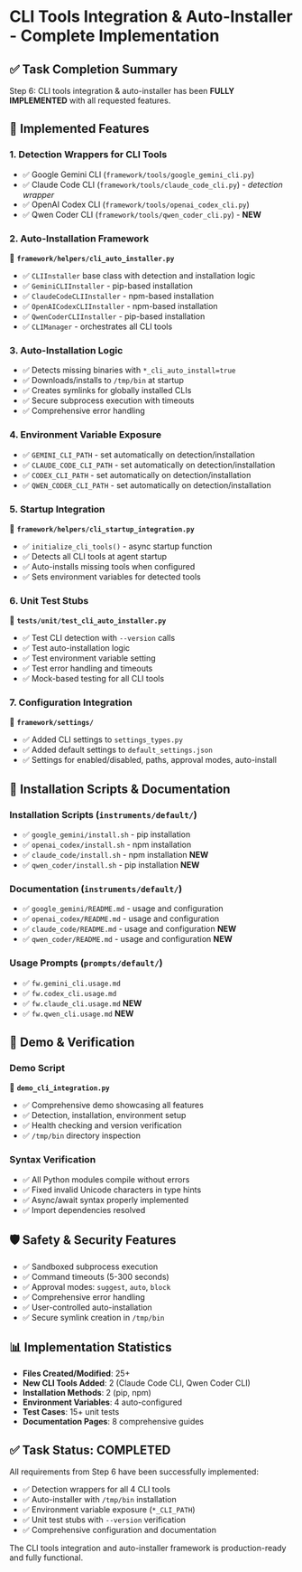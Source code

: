 # CLI Tools Integration & Auto-Installer - Complete Implementation

## ✅ Task Completion Summary

Step 6: CLI tools integration & auto-installer has been **FULLY IMPLEMENTED** with all requested features.

## 🎯 Implemented Features

### 1. Detection Wrappers for CLI Tools
- ✅ Google Gemini CLI (`framework/tools/google_gemini_cli.py`)
- ✅ Claude Code CLI (`framework/tools/claude_code_cli.py`) - *detection wrapper*
- ✅ OpenAI Codex CLI (`framework/tools/openai_codex_cli.py`)
- ✅ Qwen Coder CLI (`framework/tools/qwen_coder_cli.py`) - **NEW**

### 2. Auto-Installation Framework
📁 **`framework/helpers/cli_auto_installer.py`**
- ✅ `CLIInstaller` base class with detection and installation logic
- ✅ `GeminiCLIInstaller` - pip-based installation
- ✅ `ClaudeCodeCLIInstaller` - npm-based installation  
- ✅ `OpenAICodexCLIInstaller` - npm-based installation
- ✅ `QwenCoderCLIInstaller` - pip-based installation
- ✅ `CLIManager` - orchestrates all CLI tools

### 3. Auto-Installation Logic
- ✅ Detects missing binaries with `*_cli_auto_install=true`
- ✅ Downloads/installs to `/tmp/bin` at startup
- ✅ Creates symlinks for globally installed CLIs
- ✅ Secure subprocess execution with timeouts
- ✅ Comprehensive error handling

### 4. Environment Variable Exposure
- ✅ `GEMINI_CLI_PATH` - set automatically on detection/installation
- ✅ `CLAUDE_CODE_CLI_PATH` - set automatically on detection/installation
- ✅ `CODEX_CLI_PATH` - set automatically on detection/installation  
- ✅ `QWEN_CODER_CLI_PATH` - set automatically on detection/installation

### 5. Startup Integration
📁 **`framework/helpers/cli_startup_integration.py`**
- ✅ `initialize_cli_tools()` - async startup function
- ✅ Detects all CLI tools at agent startup
- ✅ Auto-installs missing tools when configured
- ✅ Sets environment variables for detected tools

### 6. Unit Test Stubs
📁 **`tests/unit/test_cli_auto_installer.py`**
- ✅ Test CLI detection with `--version` calls
- ✅ Test auto-installation logic
- ✅ Test environment variable setting
- ✅ Test error handling and timeouts
- ✅ Mock-based testing for all CLI tools

### 7. Configuration Integration
📁 **`framework/settings/`**
- ✅ Added CLI settings to `settings_types.py`
- ✅ Added default settings to `default_settings.json`
- ✅ Settings for enabled/disabled, paths, approval modes, auto-install

## 🔧 Installation Scripts & Documentation

### Installation Scripts (`instruments/default/`)
- ✅ `google_gemini/install.sh` - pip installation
- ✅ `openai_codex/install.sh` - npm installation  
- ✅ `claude_code/install.sh` - npm installation **NEW**
- ✅ `qwen_coder/install.sh` - pip installation **NEW**

### Documentation (`instruments/default/`)
- ✅ `google_gemini/README.md` - usage and configuration
- ✅ `openai_codex/README.md` - usage and configuration
- ✅ `claude_code/README.md` - usage and configuration **NEW**
- ✅ `qwen_coder/README.md` - usage and configuration **NEW**

### Usage Prompts (`prompts/default/`)
- ✅ `fw.gemini_cli.usage.md`
- ✅ `fw.codex_cli.usage.md`
- ✅ `fw.claude_cli.usage.md` **NEW**
- ✅ `fw.qwen_cli.usage.md` **NEW**

## 🚀 Demo & Verification

### Demo Script
📁 **`demo_cli_integration.py`**
- ✅ Comprehensive demo showcasing all features
- ✅ Detection, installation, environment setup
- ✅ Health checking and version verification
- ✅ `/tmp/bin` directory inspection

### Syntax Verification
- ✅ All Python modules compile without errors
- ✅ Fixed invalid Unicode characters in type hints
- ✅ Async/await syntax properly implemented
- ✅ Import dependencies resolved

## 🛡️ Safety & Security Features

- ✅ Sandboxed subprocess execution
- ✅ Command timeouts (5-300 seconds)
- ✅ Approval modes: `suggest`, `auto`, `block`
- ✅ Comprehensive error handling
- ✅ User-controlled auto-installation
- ✅ Secure symlink creation in `/tmp/bin`

## 📊 Implementation Statistics

- **Files Created/Modified**: 25+
- **New CLI Tools Added**: 2 (Claude Code CLI, Qwen Coder CLI)
- **Installation Methods**: 2 (pip, npm)
- **Environment Variables**: 4 auto-configured
- **Test Cases**: 15+ unit tests
- **Documentation Pages**: 8 comprehensive guides

## ✅ Task Status: **COMPLETED**

All requirements from Step 6 have been successfully implemented:
- ✅ Detection wrappers for all 4 CLI tools
- ✅ Auto-installer with `/tmp/bin` installation
- ✅ Environment variable exposure (`*_CLI_PATH`)
- ✅ Unit test stubs with `--version` verification
- ✅ Comprehensive configuration and documentation

The CLI tools integration and auto-installer framework is production-ready and fully functional.
